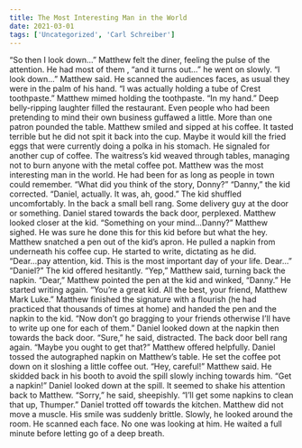 ```yaml
---
title: The Most Interesting Man in the World
date: 2021-03-01
tags: ['Uncategorized', 'Carl Schreiber']
---
```


“So then I look down...” Matthew felt the diner, feeling the pulse of the attention.  He had most of them , “and it turns out...” he went on slowly. “I look down...” Matthew said.  He scanned the audiences faces, as usual they were in the palm of his hand.  “I was actually holding a tube of Crest toothpaste.”  Matthew mimed holding the toothpaste.  “In my hand.” Deep belly-ripping laughter filled the restaurant.  Even people who had been pretending to mind their own business guffawed a little.  More than one patron pounded the table. Matthew smiled and sipped at his coffee.  It tasted terrible but he did not spit it back into the cup.  Maybe it would kill the fried eggs that were currently doing a polka in his stomach. He signaled for another cup of coffee.  The waitress’s kid weaved through tables, managing not to burn anyone with the metal coffee pot. Matthew was the most interesting man in the world.  He had been for as long as people in town could remember. “What did you think of the story, Donny?” “Danny,” the kid corrected.  “Daniel, actually.  It was, ah, good.” The kid shuffled uncomfortably.  In the back a small bell rang.  Some delivery guy at the door or something. Daniel stared towards the back door, perplexed. Matthew looked closer at the kid.  “Something on your mind...Danny?” Matthew sighed.  He was sure he done this for this kid before but what the hey.  Matthew snatched a pen out of the kid’s apron.  He pulled a napkin from underneath his coffee cup. He started to write, dictating as he did. “Dear...pay attention, kid.  This is the most important day of your life.  Dear...” “Daniel?” The kid offered hesitantly. “Yep,” Matthew said, turning back the napkin.  “Dear,” Matthew pointed the pen at the kid and winked, “Danny.” He started writing again.  “You’re a great kid.  All the best, your friend, Matthew Mark Luke.” Matthew finished the signature with a flourish (he had practiced that thousands of times at home) and handed the pen and the napkin to the kid. “Now don’t go bragging to your friends otherwise I’ll have to write up one for each of them.” Daniel looked down at the napkin then towards the back door.  “Sure,” he said, distracted. The back door bell rang again. “Maybe you ought to get that?” Matthew offered helpfully.  Daniel tossed the autographed napkin on Matthew’s table.  He set the coffee pot down on it sloshing a little coffee out. “Hey, careful!” Matthew said.  He skidded back in his booth to avoid the spill slowly inching towards him.  “Get a napkin!” Daniel looked down at the spill.  It seemed to shake his attention back to Matthew.  “Sorry,” he said, sheepishly.  “I’ll get some napkins to clean that up, Thumper.” Daniel trotted off towards the kitchen. Matthew did not move a muscle.  His smile was suddenly brittle.  Slowly, he looked around the room.  He scanned each face.  No one was looking at him.  He waited a full minute before letting go of a deep breath.
